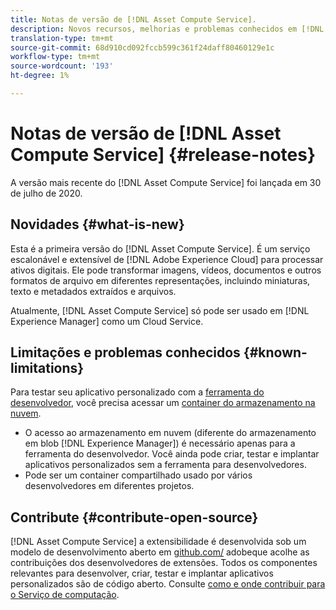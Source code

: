 ```yaml
---
title: Notas de versão de [!DNL Asset Compute Service].
description: Novos recursos, melhorias e problemas conhecidos em [!DNL Asset Compute Service].
translation-type: tm+mt
source-git-commit: 68d910cd092fccb599c361f24daff80460129e1c
workflow-type: tm+mt
source-wordcount: '193'
ht-degree: 1%

---
```



# Notas de versão de [!DNL Asset Compute Service] {#release-notes}

A versão mais recente do [!DNL Asset Compute Service] foi lançada em 30 de julho de 2020.

<!--

To test your custom applications with the [developer tool](https://github.com/adobe/asset-compute-devtool), you need access to a [cloud storage container](https://github.com/adobe/asset-compute-devtool#prerequisites). Currently, Adobe supports Azure Blob Storage and AWS S3.

>[!NOTE]
>
>Cloud storage access is only required for using the developer tool. You can still create, test and deploy custom applications with out using the developer tool.
-->

## Novidades {#what-is-new}

Esta é a primeira versão do [!DNL Asset Compute Service]. É um serviço escalonável e extensível de [!DNL Adobe Experience Cloud] para processar ativos digitais. Ele pode transformar imagens, vídeos, documentos e outros formatos de arquivo em diferentes representações, incluindo miniaturas, texto e metadados extraídos e arquivos.

Atualmente, [!DNL Asset Compute Service] só pode ser usado em [!DNL Experience Manager] como um Cloud Service.

## Limitações e problemas conhecidos {#known-limitations}

Para testar seu aplicativo personalizado com a [ferramenta do desenvolvedor](https://github.com/adobe/asset-compute-devtool), você precisa acessar um [container do armazenamento na nuvem](https://github.com/adobe/asset-compute-devtool#prerequisites).

* O acesso ao armazenamento em nuvem (diferente do armazenamento em blob [!DNL Experience Manager]) é necessário apenas para a ferramenta do desenvolvedor. Você ainda pode criar, testar e implantar aplicativos personalizados sem a ferramenta para desenvolvedores.
* Pode ser um container compartilhado usado por vários desenvolvedores em diferentes projetos.

## Contribute {#contribute-open-source}

[!DNL Asset Compute Service] a extensibilidade é desenvolvida sob um modelo de desenvolvimento aberto em  [github.com/](https://github.com/adobe) adobeque acolhe as contribuições dos desenvolvedores de extensões. Todos os componentes relevantes para desenvolver, criar, testar e implantar aplicativos personalizados são de código aberto. Consulte [como e onde contribuir para o Serviço de computação](contribute-to-compute-service.md).

<!-- **TBD:**
* Are we versioning the releases?
* Is there any compatibility information to be added? With Project Firefly versions, or AEMaaCS releases, or other offerings/integrations such as InDesign Server?
-->
